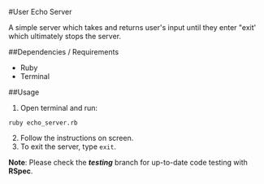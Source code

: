 #User Echo Server

A simple server which takes and returns user's input until they enter "exit' which ultimately stops the server.

##Dependencies / Requirements
* Ruby
* Terminal

##Usage

1. Open terminal and run:
```
ruby echo_server.rb
```
2. Follow the instructions on screen.
3. To exit the server, type `exit`.

**Note**: Please check the ***testing*** branch for up-to-date code testing with **RSpec**.
